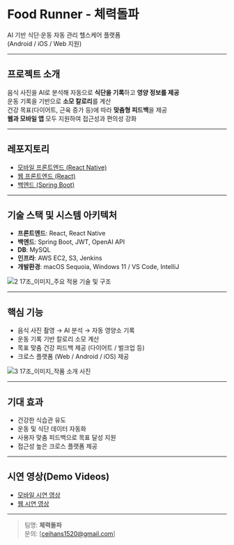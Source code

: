 # Food Runner - 체력돌파

AI 기반 식단·운동 자동 관리 헬스케어 플랫폼  
(Android / iOS / Web 지원)

---

## 프로젝트 소개

음식 사진을 AI로 분석해 자동으로 **식단을 기록**하고 **영양 정보를 제공**  
운동 기록을 기반으로 **소모 칼로리**를 계산  
건강 목표(다이어트, 근육 증가 등)에 따라 **맞춤형 피드백**을 제공  
**웹과 모바일 앱** 모두 지원하여 접근성과 편의성 강화

---

## 레포지토리

- [모바일 프론트엔드 (React Native)](https://github.com/25-capstone-team-breakthrough/food-runner-mobile-fe)
- [웹 프론트엔드 (React)](https://github.com/25-capstone-team-breakthrough/food-runner-web-fe)
- [백엔드 (Spring Boot)](https://github.com/25-capstone-team-breakthrough/food-runner-be)

---

## 기술 스택 및 시스템 아키텍처

- **프론트엔드**: React, React Native  
- **백엔드**: Spring Boot, JWT, OpenAI API  
- **DB**: MySQL  
- **인프라**: AWS EC2, S3, Jenkins  
- **개발환경**: macOS Sequoia, Windows 11 / VS Code, IntelliJ

![2  17조_이미지_주요 적용 기술 및 구조](https://github.com/user-attachments/assets/0d067b65-bcf1-4a09-a25b-0a76ac056816)

---

## 핵심 기능

- 음식 사진 촬영 → AI 분석 → 자동 영양소 기록
- 운동 기록 기반 칼로리 소모 계산
- 목표 맞춤 건강 피드백 제공 (다이어트 / 벌크업 등)
- 크로스 플랫폼 (Web / Android / iOS) 제공

![3  17조_이미지_작품 소개 사진](https://github.com/user-attachments/assets/bb11000c-a93c-48fb-8371-0ae2526598fd)

---

## 기대 효과

- 건강한 식습관 유도
- 운동 및 식단 데이터 자동화
- 사용자 맞춤 피드백으로 목표 달성 지원
- 접근성 높은 크로스 플랫폼 제공

---

## 시연 영상(Demo Videos)

- [모바일 시연 영상](https://www.youtube.com/watch?v=e5tX_yVxTi0)  
- [웹 시연 영상](https://www.youtube.com/watch?v=mg_RT6aKlig)  

---

> 팀명: **체력돌파**  
> 문의: [cejhans1520@gmail.com]
